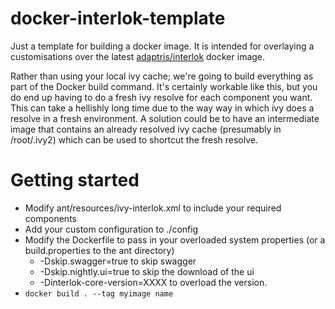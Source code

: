 # docker-interlok-template

Just a template for building a docker image. It is intended for overlaying a customisations over the latest [adaptris/interlok](https://hub.docker.com/r/adaptris/interlok/) docker image.

Rather than using your local ivy cache; we're going to build everything as part of the Docker build command. It's certainly workable like this, but you do end up having to do a fresh ivy resolve for each component you want. This can take a hellishly long time due to the way way in which ivy does a resolve in a fresh environment. A solution could be to have an intermediate image that contains an already resolved ivy cache (presumably in /root/.ivy2) which can be used to shortcut the fresh resolve.

# Getting started

* Modify ant/resources/ivy-interlok.xml to include your required components
* Add your custom configuration to ./config
* Modify the Dockerfile to pass in your overloaded system properties (or a build.properties to the ant directory)
  * -Dskip.swagger=true to skip swagger
  * -Dskip.nightly.ui=true to skip the download of the ui
  * -Dinterlok-core-version=XXXX to overload the version.
* `docker build . --tag myimage name`

